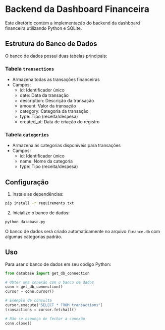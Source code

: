 # Backend da Dashboard Financeira

Este diretório contém a implementação do backend da dashboard financeira utilizando Python e SQLite.

## Estrutura do Banco de Dados

O banco de dados possui duas tabelas principais:

### Tabela `transactions`

- Armazena todas as transações financeiras
- Campos:
  - id: Identificador único
  - date: Data da transação
  - description: Descrição da transação
  - amount: Valor da transação
  - category: Categoria da transação
  - type: Tipo (receita/despesa)
  - created_at: Data de criação do registro

### Tabela `categories`

- Armazena as categorias disponíveis para transações
- Campos:
  - id: Identificador único
  - name: Nome da categoria
  - type: Tipo (receita/despesa)

## Configuração

1. Instale as dependências:

```bash
pip install -r requirements.txt
```

2. Inicialize o banco de dados:

```bash
python database.py
```

O banco de dados será criado automaticamente no arquivo `finance.db` com algumas categorias padrão.

## Uso

Para usar o banco de dados em seu código Python:

```python
from database import get_db_connection

# Obter uma conexão com o banco de dados
conn = get_db_connection()
cursor = conn.cursor()

# Exemplo de consulta
cursor.execute("SELECT * FROM transactions")
transactions = cursor.fetchall()

# Não se esqueça de fechar a conexão
conn.close()
```

